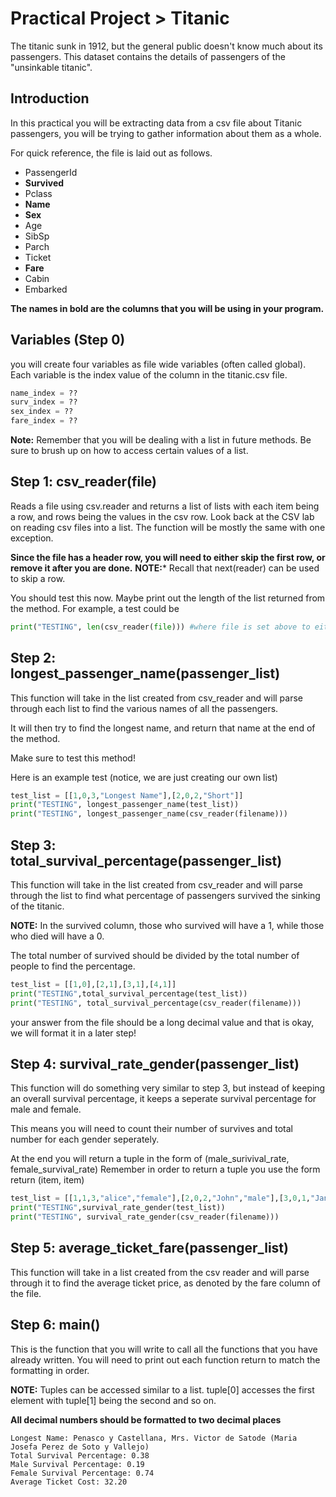 # Practical Project > Titanic

The titanic sunk in 1912, but the general public doesn't know much about its passengers. This dataset contains the details of passengers of the "unsinkable titanic".

## Introduction
In this practical you will be extracting data from a csv file about Titanic passengers, you will be trying to gather information about them as a whole.

For quick reference, the file is laid out as follows.
* PassengerId
* __Survived__
* Pclass
* __Name__
* __Sex__
* Age
* SibSp
* Parch
* Ticket
* __Fare__
* Cabin
* Embarked

__The names in bold are the columns that you will be using in your program.__

## Variables (Step 0)
you will create four variables as file wide variables (often called global). Each variable is the index value of the column in the titanic.csv file.
```python
name_index = ??
surv_index = ??
sex_index = ??
fare_index = ??
```

**Note:** Remember that you will be dealing with a list in future methods. Be sure to brush up on how to access certain values of a list.

## Step 1: csv_reader(file)
Reads a file using csv.reader and returns a list of lists with each item being a row, and rows being the values in the csv row. Look back at the CSV lab on reading csv files into a list. The function will be mostly the same with one exception. 

**Since the file has a header row, you will need to either skip the first row, or remove it after you are done.**
**NOTE:*** Recall that next(reader) can be used to skip a row.


You should test this now. Maybe print out the length of the list returned from the method. For example, a test could be
```python
print("TESTING", len(csv_reader(file))) #where file is set above to either titanic.csv or the tests file
```

## Step 2: longest_passenger_name(passenger_list)
This function will take in the list created from csv_reader and will parse through each list to find the various names of all the passengers.

It will then try to find the longest name, and return that name at the end of the method.

Make sure to test this method!

Here is an example test (notice, we are just creating our own list)
```python
test_list = [[1,0,3,"Longest Name"],[2,0,2,"Short"]]
print("TESTING", longest_passenger_name(test_list))
print("TESTING", longest_passenger_name(csv_reader(filename)))
```

## Step 3: total_survival_percentage(passenger_list)
This function will take in the list created from csv_reader and will parse through the list to find what percentage of passengers survived the sinking of the titanic.

**NOTE:** In the survived column, those who survived will have a 1, while those who died will have a 0.

The total number of survived should be divided by the total number of people to find the percentage.
```python
test_list = [[1,0],[2,1],[3,1],[4,1]]
print("TESTING",total_survival_percentage(test_list))
print("TESTING", total_survival_percentage(csv_reader(filename)))
```
your answer from the file should be a long decimal value and that is okay, we will format it in a later step!

## Step 4: survival_rate_gender(passenger_list)
This function will do something very similar to step 3, but instead of keeping an overall survival percentage, it keeps a seperate survival percentage for male and female.

This means you will need to count their number of survives and total number for each gender seperately.

At the end you will return a tuple in the form of (male_surivival_rate, female_survival_rate)
Remember in order to return a tuple you use the form return (item, item)

```python
test_list = [[1,1,3,"alice","female"],[2,0,2,"John","male"],[3,0,1,"Jane", "female"]]
print("TESTING",survival_rate_gender(test_list))
print("TESTING", survival_rate_gender(csv_reader(filename)))
```

## Step 5: average_ticket_fare(passenger_list)
This function will take in a list created from the csv reader and will parse through it to find the average ticket price, as denoted by the fare column of the file.

## Step 6: main()
This is the function that you will write to call all the functions that you have already written. You will need to print out each function return to match the formatting in order.

**NOTE:** Tuples can be accessed similar to a list. tuple[0] accesses the first element with tuple[1] being the second and so on.

**All decimal numbers should be formatted to two decimal places**
```
Longest Name: Penasco y Castellana, Mrs. Victor de Satode (Maria Josefa Perez de Soto y Vallejo)
Total Survival Percentage: 0.38
Male Survival Percentage: 0.19
Female Survival Percentage: 0.74
Average Ticket Cost: 32.20
```

